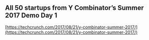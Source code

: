 ## All 50 startups from Y Combinator’s Summer 2017 Demo Day 1
  
  [https://techcrunch.com/2017/08/21/y-combinator-summer-2017/](https://techcrunch.com/2017/08/21/y-combinator-summer-2017/)